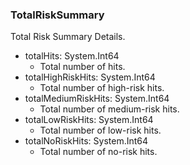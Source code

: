 ### TotalRiskSummary
Total Risk Summary Details.

- totalHits: System.Int64
  - Total number of hits.
- totalHighRiskHits: System.Int64
  - Total number of high-risk hits.
- totalMediumRiskHits: System.Int64
  - Total number of medium-risk hits.
- totalLowRiskHits: System.Int64
  - Total number of low-risk hits.
- totalNoRiskHits: System.Int64
  - Total number of no-risk hits.
